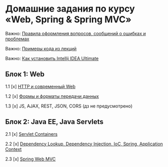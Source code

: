 # Домашние задания по курсу «Web, Spring & Spring MVC»

Важно: [Правила оформления вопросов, сообщений о ошибках и проблемах](report-requirements.md)

Важно: [Примеры кода из лекций](https://github.com/netology-code/jspr-code)

Важно: [Как установить Intellij IDEA Ultimate](https://github.com/netology-code/jspr-homeworks/blob/master/idea-installation.md)


## Блок 1: Web

1.1 [x] [HTTP и современный Web](01_web)

1.2 [x] [Формы и форматы передачи данных](02_forms)

1.3 [x] JS, AJAX, REST, JSON, CORS (дз не предусмотрено)

## Блок 2: Java EE, Java Servlets

2.1 [x] [Servlet Containers](04_servlets)

2.2 [x] [Dependency Lookup, Dependency Injection, IoC, Spring, Application Context](05_di)

2.3 [x] [Spring Web MVC](06_mvc)
